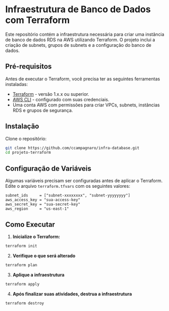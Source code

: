 # Infraestrutura de Banco de Dados com Terraform
Este repositório contém a infraestrutura necessária para criar uma instância de banco de dados RDS na AWS utilizando Terraform. O projeto inclui a criação de subnets, grupos de subnets e a configuração do banco de dados.
## Pré-requisitos
Antes de executar o Terraform, você precisa ter as seguintes ferramentas instaladas:

- [Terraform](https://www.terraform.io/downloads) - versão 1.x.x ou superior.
- [AWS CLI](https://aws.amazon.com/cli/) - configurado com suas credenciais.
- Uma conta AWS com permissões para criar VPCs, subnets, instâncias RDS e grupos de segurança.
## Instalação

Clone o repositório:

```bash
git clone https://github.com/ccampagnaro/infra-database.git
cd projeto-terraform
```

## Configuração de Variáveis

Algumas variáveis precisam ser configuradas antes de aplicar o Terraform. Edite o arquivo `terraform.tfvars` com os seguintes valores:

```hcl
subnet_ids     = ["subnet-xxxxxxxx", "subnet-yyyyyyyy"]
aws_access_key = "sua-access-key"
aws_secret_key = "sua-secret-key"
aws_region     = "us-east-1"
```

## Como Executar

1. **Inicialize o Terraform:**

```bash
terraform init
```
2. **Verifique o que será alterado**
```bash
terraform plan
```
3. **Aplique a infraestrutura**
```bash
terraform apply
```
4. **Após finalizar suas atividades, destrua a infraestrutura**
```bash
terraform destroy
```
